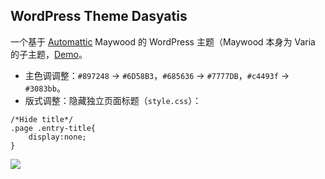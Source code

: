 ## WordPress Theme Dasyatis

一个基于 [Automattic](https://automattic.com/) Maywood 的 WordPress 主题（Maywood 本身为 Varia 的子主题，[Demo](https://www.bobby285271.top/)。

* 主色调调整：`#897248` -> `#6D58B3`，`#685636` -> `#7777DB`，`#c4493f` -> `#3083bb`。
* 版式调整：隐藏独立页面标题（`style.css`）：
```
/*Hide title*/
.page .entry-title{
	display:none;
}
```

![](https://www.bobby285271.top/wp-content/uploads/2020/03/2.jpg)
